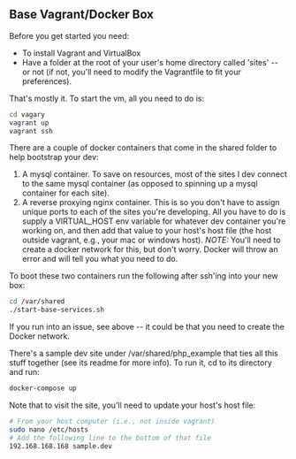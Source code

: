 ## Base Vagrant/Docker Box

Before you get started you need:

* To install Vagrant and VirtualBox
* Have a folder at the root of your user's home directory called 'sites' -- or
  not (if not, you'll need to modify the Vagrantfile to fit your preferences).

That's mostly it. To start the vm, all you need to do is:

```bash
cd vagary
vagrant up
vagrant ssh
```

There are a couple of docker containers that come in the shared folder to help
bootstrap your dev:

1. A mysql container. To save on resources, most of the sites I dev connect to
   the same mysql container (as opposed to spinning up a mysql container for
   each site).
2. A reverse proxying nginx container. This is so you don't have to assign
   unique ports to each of the sites you're developing. All you have to do is
   supply a VIRTUAL_HOST env variable for whatever dev container you're working
   on, and then add that value to your host's host file (the host outside
   vagrant, e.g., your mac or windows host). *NOTE:* You'll need to create a
   docker network for this, but don't worry. Docker will throw an error and
   will tell you what you need to do.

To boot these two containers run the following after ssh'ing into your new box:

```bash
cd /var/shared
./start-base-services.sh
```

If you run into an issue, see above -- it could be that you need to create the
Docker network.

There's a sample dev site under /var/shared/php_example that ties all this
stuff together (see its readme for more info). To run it, cd to its directory and run:

```bash
docker-compose up
```

Note that to visit the site, you'll need to update your host's host file:

```bash
# From your host computer (i.e., not inside vagrant)
sudo nano /etc/hosts
# Add the following line to the bottom of that file
192.168.168.168 sample.dev
```
